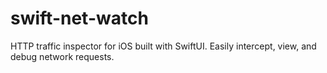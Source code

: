 # swift-net-watch
HTTP traffic inspector for iOS built with SwiftUI. Easily intercept, view, and debug network requests.
